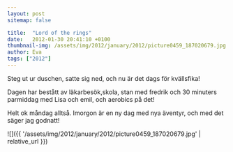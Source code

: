 ```yaml
---
layout: post
sitemap: false

title:  "Lord of the rings"
date:   2012-01-30 20:41:10 +0100
thumbnail-img: /assets/img/2012/january/2012/picture0459_187020679.jpg
author: Eva
tags: ["2012"]
---
```


Steg ut ur duschen, satte sig ned, och nu är det dags för kvällsfika! 

Dagen har bestått av läkarbesök,skola, stan med fredrik och 30 minuters parmiddag med Lisa och emil, och aerobics på det!



Helt ok måndag alltså. Imorgon är en ny dag med nya äventyr, och med det säger jag godnatt!

![]({{ '/assets/img/2012/january/2012/picture0459_187020679.jpg'  | relative_url }})

